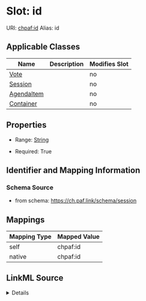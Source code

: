 

# Slot: id 



URI: [chpaf:id](https://ch.paf.link/id)
Alias: id

<!-- no inheritance hierarchy -->





## Applicable Classes

| Name | Description | Modifies Slot |
| --- | --- | --- |
| [Vote](Vote.md) |  |  no  |
| [Session](Session.md) |  |  no  |
| [AgendaItem](AgendaItem.md) |  |  no  |
| [Container](Container.md) |  |  no  |







## Properties

* Range: [String](String.md)

* Required: True





## Identifier and Mapping Information







### Schema Source


* from schema: https://ch.paf.link/schema/session




## Mappings

| Mapping Type | Mapped Value |
| ---  | ---  |
| self | chpaf:id |
| native | chpaf:id |




## LinkML Source

<details>
```yaml
name: id
from_schema: https://ch.paf.link/schema/session
rank: 1000
identifier: true
alias: id
domain_of:
- Session
- AgendaItem
- Vote
- Container
range: string
required: true

```
</details>